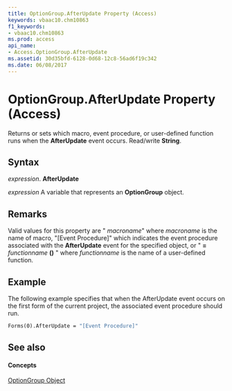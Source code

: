 ```yaml
---
title: OptionGroup.AfterUpdate Property (Access)
keywords: vbaac10.chm10863
f1_keywords:
- vbaac10.chm10863
ms.prod: access
api_name:
- Access.OptionGroup.AfterUpdate
ms.assetid: 30d35bfd-6128-0d68-12c8-56ad6f19c342
ms.date: 06/08/2017
---
```



# OptionGroup.AfterUpdate Property (Access)

Returns or sets which macro, event procedure, or user-defined function runs when the **AfterUpdate** event occurs. Read/write **String**.


## Syntax

 _expression_. **AfterUpdate**

 _expression_ A variable that represents an **OptionGroup** object.


## Remarks

Valid values for this property are " _macroname_" where  _macroname_ is the name of macro, "[Event Procedure]" which indicates the event procedure associated with the **AfterUpdate** event for the specified object, or " **=** _functionname_ **()** " where _functionname_ is the name of a user-defined function.


## Example

The following example specifies that when the AfterUpdate event occurs on the first form of the current project, the associated event procedure should run.


```vb
Forms(0).AfterUpdate = "[Event Procedure]" 

```


## See also


#### Concepts


[OptionGroup Object](optiongroup-object-access.md)

